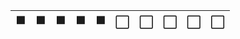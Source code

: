 | 🟩     | 🟩      | 🟩     | 🟩      | 🟩     | ⬜️      | ⬜️     | ⬜️      | ⬜️     | ⬜️      |
| ------ | ------ | ------ | ------ | ------ | ------ | ------ | ------ | ------ | ------ |
